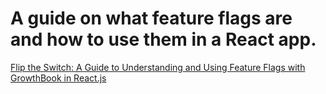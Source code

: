 # A guide on what feature flags are and how to use them in a React app.

[Flip the Switch: A Guide to Understanding and Using Feature Flags with GrowthBook in React.js](https://medium.com/p/ddc1181d030c/edit)